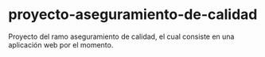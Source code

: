 # proyecto-aseguramiento-de-calidad
Proyecto del ramo aseguramiento de calidad, el cual consiste en una aplicación web por el momento.
